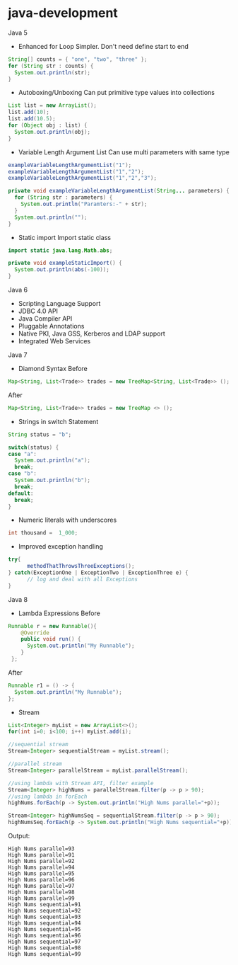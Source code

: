 # java-development

Java 5


- Enhanced for Loop
Simpler. Don't need define start to end
```java
String[] counts = { "one", "two", "three" };
for (String str : counts) {
  System.out.println(str);
}
```
- Autoboxing/Unboxing
Can put primitive type values into collections
```java
List list = new ArrayList();
list.add(10);
list.add(10.5);
for (Object obj : list) {
  System.out.println(obj);
}
```
- Variable Length Argument List
Can use multi parameters with same type
```java
exampleVariableLengthArgumentList("1");
exampleVariableLengthArgumentList("1","2");
exampleVariableLengthArgumentList("1","2","3");
```
```java
private void exampleVariableLengthArgumentList(String... parameters) {
  for (String str : parameters) {
    System.out.println("Paramters:-" + str);
  }
  System.out.println("");
}
```
- Static import
Import static class
```java
import static java.lang.Math.abs;

private void exampleStaticImport() {
  System.out.println(abs(-100));
}
```

Java 6

- Scripting Language Support
- JDBC 4.0 API
- Java Compiler API
- Pluggable Annotations
- Native PKI, Java GSS, Kerberos and LDAP support
- Integrated Web Services

Java 7
- Diamond Syntax
Before
```java
Map<String, List<Trade>> trades = new TreeMap<String, List<Trade>> ();
```
After
```java
Map<String, List<Trade>> trades = new TreeMap <> ();
```
- Strings in switch Statement
```java
String status = "b";

switch(status) {
case "a":
  System.out.println("a");
  break;
case "b":
  System.out.println("b");
  break;
default:
  break;
}
```
- Numeric literals with underscores
```java
int thousand =  1_000;
```
- Improved exception handling
```java
try{
      methodThatThrowsThreeExceptions();
} catch(ExceptionOne | ExceptionTwo | ExceptionThree e) {
      // log and deal with all Exceptions
}
```

Java 8

- Lambda Expressions
Before
```java
Runnable r = new Runnable(){
    @Override
    public void run() {
      System.out.println("My Runnable");
    }
 };
```
After
```java
Runnable r1 = () -> {
  System.out.println("My Runnable");
};
```
- Stream
```java
List<Integer> myList = new ArrayList<>();
for(int i=0; i<100; i++) myList.add(i);

//sequential stream
Stream<Integer> sequentialStream = myList.stream();

//parallel stream
Stream<Integer> parallelStream = myList.parallelStream();

//using lambda with Stream API, filter example
Stream<Integer> highNums = parallelStream.filter(p -> p > 90);
//using lambda in forEach
highNums.forEach(p -> System.out.println("High Nums parallel="+p));

Stream<Integer> highNumsSeq = sequentialStream.filter(p -> p > 90);
highNumsSeq.forEach(p -> System.out.println("High Nums sequential="+p));
```
Output:
```
High Nums parallel=93
High Nums parallel=91
High Nums parallel=92
High Nums parallel=94
High Nums parallel=95
High Nums parallel=96
High Nums parallel=97
High Nums parallel=98
High Nums parallel=99
High Nums sequential=91
High Nums sequential=92
High Nums sequential=93
High Nums sequential=94
High Nums sequential=95
High Nums sequential=96
High Nums sequential=97
High Nums sequential=98
High Nums sequential=99
```
